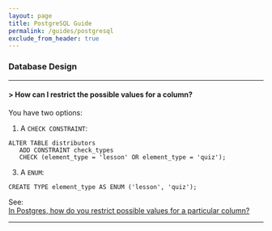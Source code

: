 ```yaml
---
layout: page
title: PostgreSQL Guide
permalink: /guides/postgresql
exclude_from_header: true
---
```


### Database Design
---
#### **> How can I restrict the possible values for a column?**
You have two options:
1. A `CHECK CONSTRAINT`:
```
ALTER TABLE distributors 
   ADD CONSTRAINT check_types 
   CHECK (element_type = 'lesson' OR element_type = 'quiz');
```
3. A `ENUM`:
```
CREATE TYPE element_type AS ENUM ('lesson', 'quiz');
```
See: \
[In Postgres, how do you restrict possible values for a particular column?](https://stackoverflow.com/questions/7250939/in-postgres-how-do-you-restrict-possible-values-for-a-particular-column)

- - -
